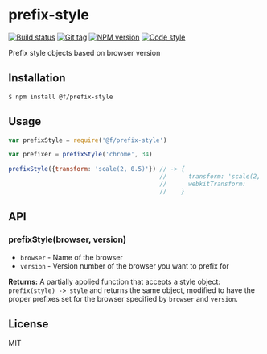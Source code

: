 
# prefix-style

[![Build status][travis-image]][travis-url]
[![Git tag][git-image]][git-url]
[![NPM version][npm-image]][npm-url]
[![Code style][standard-image]][standard-url]

Prefix style objects based on browser version

## Installation

    $ npm install @f/prefix-style

## Usage

```js
var prefixStyle = require('@f/prefix-style')

var prefixer = prefixStyle('chrome', 34)

prefixStyle({transform: 'scale(2, 0.5)'}) // -> {
                                          //      transform: 'scale(2, 0.5)',
                                          //      webkitTransform:
                                          //    }
```

## API

### prefixStyle(browser, version)

- `browser` - Name of the browser
- `version` - Version number of the browser you want to prefix for

**Returns:** A partially applied function that accepts a style object: `prefix(style) -> style` and returns the same object, modified to have the proper prefixes set for the browser specified by `browser` and `version`.

## License

MIT

[travis-image]: https://img.shields.io/travis/micro-js/prefix-style.svg?style=flat-square
[travis-url]: https://travis-ci.org/micro-js/prefix-style
[git-image]: https://img.shields.io/github/tag/micro-js/prefix-style.svg?style=flat-square
[git-url]: https://github.com/micro-js/prefix-style
[standard-image]: https://img.shields.io/badge/code%20style-standard-brightgreen.svg?style=flat-square
[standard-url]: https://github.com/feross/standard
[npm-image]: https://img.shields.io/npm/v/@f/prefix-style.svg?style=flat-square
[npm-url]: https://npmjs.org/package/@f/prefix-style
